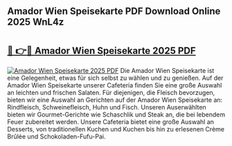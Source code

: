## Amador Wien Speisekarte PDF Download Online 2025 WnL4z

# <h2><a href="http://gc8ucmr.nevu.top/?p=Amador+Wien+Speisekarte">🔗 👉🔴 Amador Wien Speisekarte 2025 PDF</a></h2>

[![Amador Wien Speisekarte 2025 PDF](https://i.imgur.com/dBaPXMq.png)](http://gc8ucmr.nevu.top/?p=Amador+Wien+Speisekarte)
Die Amador Wien Speisekarte ist eine Gelegenheit, etwas für sich selbst zu wählen und zu genießen. Auf der Amador Wien Speisekarte unserer Cafeteria finden Sie eine große Auswahl an leichten und frischen Salaten. Für diejenigen, die Fleisch bevorzugen, bieten wir eine Auswahl an Gerichten auf der Amador Wien Speisekarte an: Rindfleisch, Schweinefleisch, Huhn und Fisch. Unseren Auserwählten bieten wir Gourmet-Gerichte wie Schaschlik und Steak an, die bei lebendem Feuer zubereitet werden. Unsere Cafeteria bietet eine große Auswahl an Desserts, von traditionellen Kuchen und Kuchen bis hin zu erlesenen Crème Brûlée und Schokoladen-Fufu-Pai.

